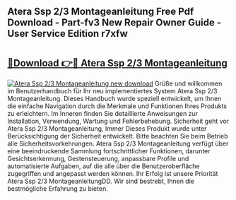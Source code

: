 ## Atera Ssp 2/3 Montageanleitung Free Pdf Download - Part-fv3 New Repair Owner Guide - User Service Edition r7xfw

# <h2><a href="http://df859w.blite.top/?on=Atera+Ssp+2%2f3+Montageanleitung">🔗Download 👉🔴 Atera Ssp 2/3 Montageanleitung</a></h2>

[![Atera Ssp 2/3 Montageanleitung new download](https://i.imgur.com/lujVjoI.png)](http://df859w.blite.top/?on=Atera+Ssp+2%2f3+Montageanleitung)
Grüße und willkommen im Benutzerhandbuch für Ihr neu implementiertes System Atera Ssp 2/3 Montageanleitung. Dieses Handbuch wurde speziell entwickelt, um Ihnen die einfache Navigation durch die Merkmale und Funktionen Ihres Produkts zu erleichtern. Im Inneren finden Sie detaillierte Anweisungen zur Installation, Verwendung, Wartung und Fehlerbehebung. Sicherheit geht vor Atera Ssp 2/3 Montageanleitung, Immer Dieses Produkt wurde unter Berücksichtigung der Sicherheit entwickelt. Bitte beachten Sie beim Betrieb alle Sicherheitsvorkehrungen. Atera Ssp 2/3 Montageanleitung verfügt über eine beeindruckende Sammlung fortschrittlicher Funktionen, darunter Gesichtserkennung, Gestensteuerung, anpassbare Profile und automatisierte Aufgaben, auf die alle über die Benutzeroberfläche zugegriffen und angepasst werden können. Ihr Erfolg ist unsere Priorität Atera Ssp 2/3 MontageanleitungDD. Wir sind bestrebt, Ihnen die bestmögliche Erfahrung zu bieten.
